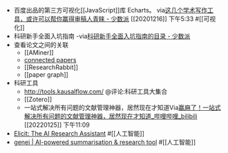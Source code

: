 - 百度出品的第三方可视化[[JavaScript]]库 Echarts。
via[这几个学术写作工具，或许可以帮你赢得审稿人青睐 - 少数派](https://sspai.com/post/57890)
[[20201216]] 下午5:33 #[[可视化]] 
- 科研新手全面入坑指南
-via[科研新手全面入坑指南的目录 - 少数派](https://sspai.com/series/75/list)
- 查看论文之间的关联
    - [[AMiner]]
    - [connected papers](https://www.connectedpapers.com/)
    - [[ResearchRabbit]]
    - [[paper graph]]
- 科研工具
    - http://tools.kausalflow.com/  @评论:科研工具大集合
    - [[Zotero]]
    - 一站式解决所有问题的文献管理神器，居然现在才知道Via[赢麻了！一站式解决所有问题的文献管理神器，居然现在才知道_哔哩哔哩_bilibili](https://www.bilibili.com/video/BV1vi4y1X7tV?p=1&share_medium=android&share_plat=android&share_session_id=a50da221-b253-4817-966c-b2b79b158c01&share_source=GENERIC&share_tag=s_i&timestamp=1642414344&unique_k=WyVUpub) [[20220125]] 下午11:09
- [Elicit: The AI Research Assistant](https://elicit.org/)  #[[人工智能]]
- [genei | AI-powered summarisation & research tool](https://www.genei.io/?genei_segment_id=e5cd6dd7-04ed-4745-8d3b-8e4fc5bb4e61) #[[人工智能]]
